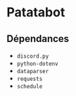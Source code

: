 # Patatabot

## Dépendances
* `discord.py`
* `python-dotenv`
* `dataparser`
* `requests`
* `schedule`
